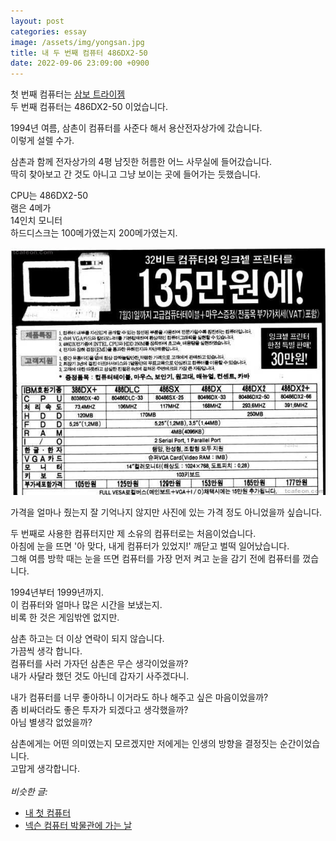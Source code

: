 ```yaml
---
layout: post
categories: essay
image: /assets/img/yongsan.jpg
title: 내 두 번째 컴퓨터 486DX2-50
date: 2022-09-06 23:09:00 +0900
---
```


첫 번째 컴퓨터는 [삼보 트라이젬](/essay/2021/08/23/%EC%B2%AB-%EC%BB%B4%ED%93%A8%ED%84%B0%EC%9D%98-%EC%B6%94%EC%96%B5.html)  
두 번째 컴퓨터는 486DX2-50 이었습니다.

1994년 여름, 삼촌이 컴퓨터를 사준다 해서 용산전자상가에 갔습니다.  
이렇게 설렐 수가.

삼촌과 함께 전자상가의 4평 남짓한 허름한 어느 사무실에 들어갔습니다.  
딱히 찾아보고 간 것도 아니고 그냥 보이는 곳에 들어가는 듯했습니다.  

CPU는 486DX2-50  
램은 4메가   
14인치 모니터  
하드디스크는 100메가였는지 200메가였는지.

![486 컴퓨터 가격](/assets/img/486.jpg)

가격을 얼마나 줬는지 잘 기억나지 않지만 사진에 있는 가격 정도 아니었을까 싶습니다.

두 번째로 사용한 컴퓨터지만 제 소유의 컴퓨터로는 처음이었습니다.  
아침에 눈을 뜨면 '아 맞다, 내게 컴퓨터가 있었지!' 깨닫고 벌떡 일어났습니다.  
그해 여름 방학 때는 눈을 뜨면 컴퓨터를 가장 먼저 켜고 눈을 감기 전에 컴퓨터를 껐습니다.

1994년부터 1999년까지.  
이 컴퓨터와 얼마나 많은 시간을 보냈는지.  
비록 한 것은 게임밖엔 없지만.  

삼촌 하고는 더 이상 연락이 되지 않습니다.  
가끔씩 생각 합니다.  
컴퓨터를 사러 가자던 삼촌은 무슨 생각이었을까?  
내가 사달라 했던 것도 아닌데 갑자기 사주겠다니.

내가 컴퓨터를 너무 좋아하니 이거라도 하나 해주고 싶은 마음이었을까?  
좀 비싸더라도 좋은 투자가 되겠다고 생각했을까?  
아님 별생각 없었을까?

삼촌에게는 어떤 의미였는지 모르겠지만 저에게는 인생의 방향을 결정짓는 순간이었습니다.  
고맙게 생각합니다.
<br>
<br>
*비슷한 글:*
* [내 첫 컴퓨터](/essay/2021/08/23/첫-컴퓨터의-추억.html)
* [넥슨 컴퓨터 박물관에 가는 날](https://brunch.co.kr/@buildingking/107)